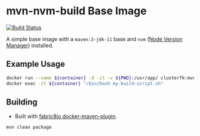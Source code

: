 # mvn-nvm-build Base Image #
[![Build Status](https://travis-ci.org/clusterfk/docker-base-images.svg?branch=master)](https://travis-ci.org/clusterfk/docker-base-images)

A simple base image with a `maven:3-jdk-11` base and `nvm` ([Node Version Manager](https://github.com/nvm-sh/nvm)) installed.

## Example Usage ##

```sh
docker run --name ${container} -d -it -v ${PWD}:/usr/app/ clusterfk:mvn-nvm-build /bin/bash
docker exec -it ${container} "/bin/bash my-build-script.sh"
```

## Building ##

* Built with [fabric8io docker-maven-plugin](https://github.com/fabric8io/docker-maven-plugin/).

```sh
mvn clean package
```
